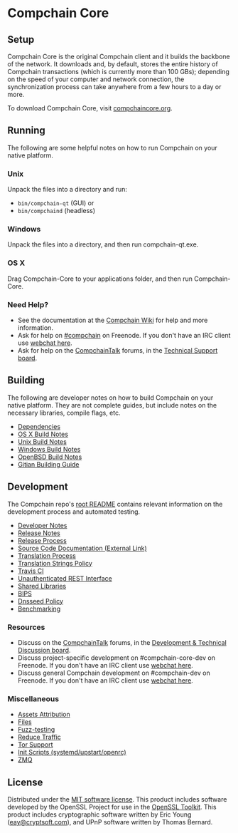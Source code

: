 Compchain Core
=============

Setup
---------------------
Compchain Core is the original Compchain client and it builds the backbone of the network. It downloads and, by default, stores the entire history of Compchain transactions (which is currently more than 100 GBs); depending on the speed of your computer and network connection, the synchronization process can take anywhere from a few hours to a day or more.

To download Compchain Core, visit [compchaincore.org](https://compchaincore.org/en/releases/).

Running
---------------------
The following are some helpful notes on how to run Compchain on your native platform.

### Unix

Unpack the files into a directory and run:

- `bin/compchain-qt` (GUI) or
- `bin/compchaind` (headless)

### Windows

Unpack the files into a directory, and then run compchain-qt.exe.

### OS X

Drag Compchain-Core to your applications folder, and then run Compchain-Core.

### Need Help?

* See the documentation at the [Compchain Wiki](https://en.compchain.it/wiki/Main_Page)
for help and more information.
* Ask for help on [#compchain](http://webchat.freenode.net?channels=compchain) on Freenode. If you don't have an IRC client use [webchat here](http://webchat.freenode.net?channels=compchain).
* Ask for help on the [CompchainTalk](https://compchaintalk.org/) forums, in the [Technical Support board](https://compchaintalk.org/index.php?board=4.0).

Building
---------------------
The following are developer notes on how to build Compchain on your native platform. They are not complete guides, but include notes on the necessary libraries, compile flags, etc.

- [Dependencies](dependencies.md)
- [OS X Build Notes](build-osx.md)
- [Unix Build Notes](build-unix.md)
- [Windows Build Notes](build-windows.md)
- [OpenBSD Build Notes](build-openbsd.md)
- [Gitian Building Guide](gitian-building.md)

Development
---------------------
The Compchain repo's [root README](/README.md) contains relevant information on the development process and automated testing.

- [Developer Notes](developer-notes.md)
- [Release Notes](release-notes.md)
- [Release Process](release-process.md)
- [Source Code Documentation (External Link)](https://dev.visucore.com/compchain/doxygen/)
- [Translation Process](translation_process.md)
- [Translation Strings Policy](translation_strings_policy.md)
- [Travis CI](travis-ci.md)
- [Unauthenticated REST Interface](REST-interface.md)
- [Shared Libraries](shared-libraries.md)
- [BIPS](bips.md)
- [Dnsseed Policy](dnsseed-policy.md)
- [Benchmarking](benchmarking.md)

### Resources
* Discuss on the [CompchainTalk](https://compchaintalk.org/) forums, in the [Development & Technical Discussion board](https://compchaintalk.org/index.php?board=6.0).
* Discuss project-specific development on #compchain-core-dev on Freenode. If you don't have an IRC client use [webchat here](http://webchat.freenode.net/?channels=compchain-core-dev).
* Discuss general Compchain development on #compchain-dev on Freenode. If you don't have an IRC client use [webchat here](http://webchat.freenode.net/?channels=compchain-dev).

### Miscellaneous
- [Assets Attribution](assets-attribution.md)
- [Files](files.md)
- [Fuzz-testing](fuzzing.md)
- [Reduce Traffic](reduce-traffic.md)
- [Tor Support](tor.md)
- [Init Scripts (systemd/upstart/openrc)](init.md)
- [ZMQ](zmq.md)

License
---------------------
Distributed under the [MIT software license](/COPYING).
This product includes software developed by the OpenSSL Project for use in the [OpenSSL Toolkit](https://www.openssl.org/). This product includes
cryptographic software written by Eric Young ([eay@cryptsoft.com](mailto:eay@cryptsoft.com)), and UPnP software written by Thomas Bernard.
